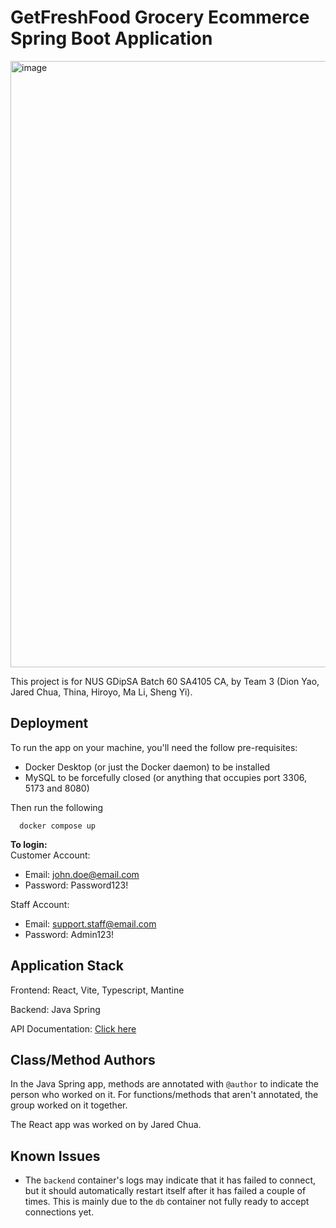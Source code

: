 # GetFreshFood Grocery Ecommerce Spring Boot Application
<img width="1916" height="970" alt="image" src="https://github.com/user-attachments/assets/3fb7697d-55d1-4007-99fd-fea7556526c5" />


This project is for NUS GDipSA Batch 60 SA4105 CA, by Team 3 (Dion Yao, Jared Chua, Thina, Hiroyo, Ma Li, Sheng Yi).

## Deployment

To run the app on your machine, you'll need the follow pre-requisites:

- Docker Desktop (or just the Docker daemon) to be installed
- MySQL to be forcefully closed (or anything that occupies port 3306, 5173 and 8080)

Then run the following

```
  docker compose up
```
**To login:**<br>
Customer Account:
- Email: john.doe@email.com
- Password: Password123!

Staff Account:
- Email: support.staff@email.com
- Password: Admin123!


## Application Stack

Frontend: React, Vite, Typescript, Mantine

Backend: Java Spring

API Documentation: [Click here](https://docs.google.com/document/d/1kjor99ttRCs_Zh_7Qs4eF56zLAih-MexsZRGz5YNFDU/edit?usp=sharing)

## Class/Method Authors

In the Java Spring app, methods are annotated with `@author` to indicate the person who worked on it. For functions/methods that aren't annotated, the group worked on it together.

The React app was worked on by Jared Chua.

## Known Issues

- The `backend` container's logs may indicate that it has failed to connect, but it should automatically restart itself after it has failed a couple of times. This is mainly due to the `db` container not fully ready to accept connections yet.
